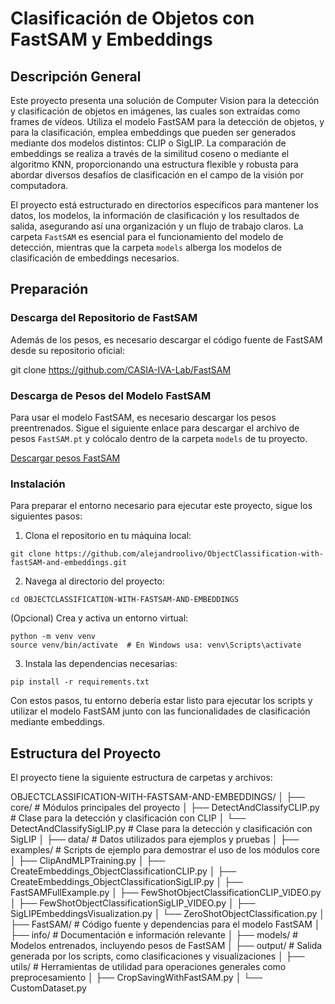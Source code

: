 # Clasificación de Objetos con FastSAM y Embeddings

## Descripción General

Este proyecto presenta una solución de Computer Vision para la detección y clasificación de objetos en imágenes, las cuales son extraídas como frames de vídeos. Utiliza el modelo FastSAM para la detección de objetos, y para la clasificación, emplea embeddings que pueden ser generados mediante dos modelos distintos: CLIP o SigLIP. La comparación de embeddings se realiza a través de la similitud coseno o mediante el algoritmo KNN, proporcionando una estructura flexible y robusta para abordar diversos desafíos de clasificación en el campo de la visión por computadora.

El proyecto está estructurado en directorios específicos para mantener los datos, los modelos, la información de clasificación y los resultados de salida, asegurando así una organización y un flujo de trabajo claros. La carpeta `FastSAM` es esencial para el funcionamiento del modelo de detección, mientras que la carpeta `models` alberga los modelos de clasificación de embeddings necesarios.

## Preparación

### Descarga del Repositorio de FastSAM

Además de los pesos, es necesario descargar el código fuente de FastSAM desde su repositorio oficial:

git clone https://github.com/CASIA-IVA-Lab/FastSAM

### Descarga de Pesos del Modelo FastSAM

Para usar el modelo FastSAM, es necesario descargar los pesos preentrenados. Sigue el siguiente enlace para descargar el archivo de pesos `FastSAM.pt` y colócalo dentro de la carpeta `models` de tu proyecto.

[Descargar pesos FastSAM](https://huggingface.co/spaces/An-619/FastSAM/resolve/main/weights/FastSAM.pt)

### Instalación

Para preparar el entorno necesario para ejecutar este proyecto, sigue los siguientes pasos:

1. Clona el repositorio en tu máquina local:

```
git clone https://github.com/alejandroolivo/ObjectClassification-with-fastSAM-and-embeddings.git
```

2. Navega al directorio del proyecto:
```
cd OBJECTCLASSIFICATION-WITH-FASTSAM-AND-EMBEDDINGS
```

(Opcional) Crea y activa un entorno virtual:
```
python -m venv venv
source venv/bin/activate  # En Windows usa: venv\Scripts\activate
```
3. Instala las dependencias necesarias:
```
pip install -r requirements.txt
```
Con estos pasos, tu entorno debería estar listo para ejecutar los scripts y utilizar el modelo FastSAM junto con las funcionalidades de clasificación mediante embeddings.

## Estructura del Proyecto

El proyecto tiene la siguiente estructura de carpetas y archivos:

OBJECTCLASSIFICATION-WITH-FASTSAM-AND-EMBEDDINGS/
│
├── core/ # Módulos principales del proyecto
│ ├── DetectAndClassifyCLIP.py # Clase para la detección y clasificación con CLIP
│ └── DetectAndClassifySigLIP.py # Clase para la detección y clasificación con SigLIP
│
├── data/ # Datos utilizados para ejemplos y pruebas
│
├── examples/ # Scripts de ejemplo para demostrar el uso de los módulos core
│ ├── ClipAndMLPTraining.py
│ ├── CreateEmbeddings_ObjectClassificationCLIP.py
│ ├── CreateEmbeddings_ObjectClassificationSigLIP.py
│ ├── FastSAMFullExample.py
│ ├── FewShotObjectClassificationCLIP_VIDEO.py
│ ├── FewShotObjectClassificationSigLIP_VIDEO.py
│ ├── SigLIPEmbeddingsVisualization.py
│ └── ZeroShotObjectClassification.py
│
├── FastSAM/ # Código fuente y dependencias para el modelo FastSAM
│
├── info/ # Documentación e información relevante
│
├── models/ # Modelos entrenados, incluyendo pesos de FastSAM
│
├── output/ # Salida generada por los scripts, como clasificaciones y visualizaciones
│
├── utils/ # Herramientas de utilidad para operaciones generales como preprocesamiento
│ ├── CropSavingWithFastSAM.py
│ └── CustomDataset.py
